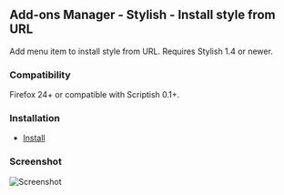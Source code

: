 ## Add-ons Manager - Stylish - Install style from URL

Add menu item to install style from URL. Requires Stylish 1.4 or newer.

### Compatibility

Firefox 24+ or compatible with Scriptish 0.1+.

### Installation

* [Install](https://raw.github.com/LouCypher/userscripts/master/scriptish/addons-manager-stylish-install-style-from-url/userscript.user.js)

### Screenshot

![Screenshot](https://raw.github.com/LouCypher/userscripts/master/scriptish/addons-manager-stylish-install-style-from-url/screenshot.png)
